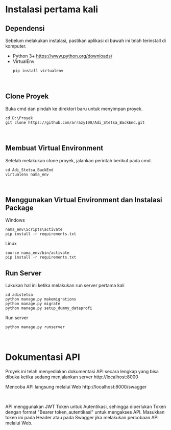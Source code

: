 # Instalasi pertama kali

## Dependensi
Sebelum melakukan instalasi, pastikan aplikasi di bawah ini telah terinstall di komputer.

* Python 3+ https://www.python.org/downloads/
* VirtualEnv
    ```
    pip install virtualenv
    ```

<br/>

## Clone Proyek
Buka cmd dan pindah ke direktori baru untuk menyimpan proyek.
```
cd D:\Proyek
git clone https://github.com/arrazy100/Adi_Stetsa_BackEnd.git
```

<br/>

## Membuat Virtual Environment
Setelah melakukan clone proyek, jalankan perintah berikut pada cmd.
```
cd Adi_Stetsa_BackEnd
virtualenv nama_env
```

<br/>

## Menggunakan Virtual Environment dan Instalasi Package
Windows
```
nama_env\Scripts\activate
pip install -r requirements.txt
```

Linux
```
source nama_env/bin/activate
pip install -r requirements.txt
```

## Run Server
Lakukan hal ini ketika melakukan run server pertama kali
```
cd adistetsa
python manage.py makemigrations
python manage.py migrate
python manage.py setup_dummy_dataprofi
```
Run server
```
python manage.py runserver
```

<br/>

# Dokumentasi API
Proyek ini telah menyediakan dokumentasi API secara lengkap yang bisa dibuka ketika sedang menjalankan server
http://localhost:8000

Mencoba API langsung melalui Web
http://localhost:8000/swagger

<br/>

API menggunakan JWT Token untuk Autentikasi, sehingga diperlukan Token dengan format "Bearer token_autentikasi" untuk mengakses API. Masukkan token ini pada Header atau pada Swagger jika melakukan percobaan API melalui Web.